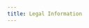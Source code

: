 ```yaml
---
title: Legal Information
---
```

#

<legal-accordion appname="stat" id="legal-accordion"></legal-accordion>